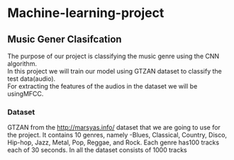 # Machine-learning-project
## Music Gener Clasifcation 
The purpose of our project is classifying the music genre using the CNN algorithm.  
In this project we will train our model using GTZAN dataset to classify the test data(audio).  
For extracting the features of the audios in the dataset we will be usingMFCC.

### Dataset
GTZAN from the http://marsyas.info/  dataset that we are
going to use for the project. 
It contains 10 genres, namely -Blues, Classical,
Country, Disco, Hip-hop, Jazz, Metal, Pop, Reggae, and Rock. 
Each genre has100 tracks each of 30 seconds. 
In all the dataset consists of 1000 tracks
